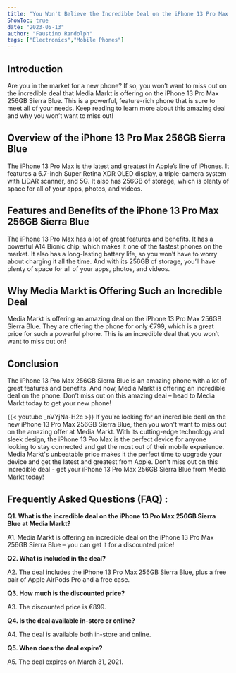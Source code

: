```yaml
---
title: "You Won't Believe the Incredible Deal on the iPhone 13 Pro Max 256GB Sierra Blue at Media Markt!"
ShowToc: true 
date: "2023-05-13"
author: "Faustino Randolph" 
tags: ["Electronics","Mobile Phones"]
---
```

## Introduction
Are you in the market for a new phone? If so, you won’t want to miss out on the incredible deal that Media Markt is offering on the iPhone 13 Pro Max 256GB Sierra Blue. This is a powerful, feature-rich phone that is sure to meet all of your needs. Keep reading to learn more about this amazing deal and why you won’t want to miss out!

## Overview of the iPhone 13 Pro Max 256GB Sierra Blue
The iPhone 13 Pro Max is the latest and greatest in Apple’s line of iPhones. It features a 6.7-inch Super Retina XDR OLED display, a triple-camera system with LiDAR scanner, and 5G. It also has 256GB of storage, which is plenty of space for all of your apps, photos, and videos.

## Features and Benefits of the iPhone 13 Pro Max 256GB Sierra Blue
The iPhone 13 Pro Max has a lot of great features and benefits. It has a powerful A14 Bionic chip, which makes it one of the fastest phones on the market. It also has a long-lasting battery life, so you won’t have to worry about charging it all the time. And with its 256GB of storage, you’ll have plenty of space for all of your apps, photos, and videos.

## Why Media Markt is Offering Such an Incredible Deal
Media Markt is offering an amazing deal on the iPhone 13 Pro Max 256GB Sierra Blue. They are offering the phone for only €799, which is a great price for such a powerful phone. This is an incredible deal that you won’t want to miss out on!

## Conclusion
The iPhone 13 Pro Max 256GB Sierra Blue is an amazing phone with a lot of great features and benefits. And now, Media Markt is offering an incredible deal on the phone. Don’t miss out on this amazing deal – head to Media Markt today to get your new phone!

{{< youtube _nVYjNa-H2c >}} 
If you're looking for an incredible deal on the new iPhone 13 Pro Max 256GB Sierra Blue, then you won't want to miss out on the amazing offer at Media Markt. With its cutting-edge technology and sleek design, the iPhone 13 Pro Max is the perfect device for anyone looking to stay connected and get the most out of their mobile experience. Media Markt's unbeatable price makes it the perfect time to upgrade your device and get the latest and greatest from Apple. Don't miss out on this incredible deal - get your iPhone 13 Pro Max 256GB Sierra Blue from Media Markt today!

## Frequently Asked Questions (FAQ) :
**Q1. What is the incredible deal on the iPhone 13 Pro Max 256GB Sierra Blue at Media Markt?**

A1. Media Markt is offering an incredible deal on the iPhone 13 Pro Max 256GB Sierra Blue – you can get it for a discounted price!

**Q2. What is included in the deal?**

A2. The deal includes the iPhone 13 Pro Max 256GB Sierra Blue, plus a free pair of Apple AirPods Pro and a free case.

**Q3. How much is the discounted price?**

A3. The discounted price is €899.

**Q4. Is the deal available in-store or online?**

A4. The deal is available both in-store and online.

**Q5. When does the deal expire?**

A5. The deal expires on March 31, 2021.


